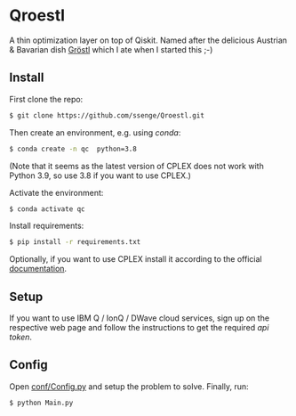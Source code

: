 # Qroestl
A thin optimization layer on top of Qiskit. Named after the delicious Austrian & Bavarian dish [Gröstl](https://de.wikipedia.org/wiki/Tiroler_Gröstl) which I ate when I started this ;-)

## Install

First clone the repo:
```bash
$ git clone https://github.com/ssenge/Qroestl.git
```

Then create an environment, e.g. using _conda_:
```bash
$ conda create -n qc  python=3.8
```

(Note that it seems as the latest version of CPLEX does not work with Python 3.9, so use 3.8 if you want to use CPLEX.)

Activate the environment:

```bash
$ conda activate qc
```

Install requirements:
```bash
$ pip install -r requirements.txt
```

Optionally, if you want to use CPLEX install it according to the official [documentation](https://www.ibm.com/products/ilog-cplex-optimization-studio).

## Setup

If you want to use IBM Q / IonQ / DWave cloud services, sign up on the respective web page and follow the instructions to get the required _api token_.

## Config

Open [conf/Config.py](conf/Config.py) and setup the problem to solve. Finally, run:

```bash
$ python Main.py
```



